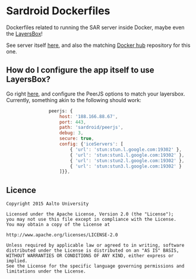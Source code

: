 # Sardroid Dockerfiles
Dockerfiles related to running the SAR server inside Docker, maybe even the [LayersBox](https://github.com/learning-layers/LayersBox)!

See server itself [here](https://github.com/melonmanchan/sardroid-server), and also the matching [Docker hub](https://hub.docker.com/r/melonmanchan/sardroid/) repository for this one.

## How do I configure the app itself to use LayersBox?

Go right [here](https://github.com/melonmanchan/sardroid/blob/master/app/js/app.js#L44), and configure the PeerJS options to match your layersbox. Currently, something akin to the following should work:

```javascript
                peerjs: {
                    host: '188.166.88.67',
                    port: 443,
                    path: 'sardroid/peerjs',
                    debug: 3,
                    secure: true,
                    config: {'iceServers': [
                        { 'url': 'stun:stun.l.google.com:19302' },
                        { 'url': 'stun:stun1.l.google.com:19302' },
                        { 'url': 'stun:stun2.l.google.com:19302' },
                        { 'url': 'stun:stun3.l.google.com:19302' }
                    ]}},
```

Licence
-------

```
Copyright 2015 Aalto University

Licensed under the Apache License, Version 2.0 (the "License");
you may not use this file except in compliance with the License.
You may obtain a copy of the License at

http://www.apache.org/licenses/LICENSE-2.0

Unless required by applicable law or agreed to in writing, software
distributed under the License is distributed on an "AS IS" BASIS,
WITHOUT WARRANTIES OR CONDITIONS OF ANY KIND, either express or implied.
See the License for the specific language governing permissions and
limitations under the License.
```
